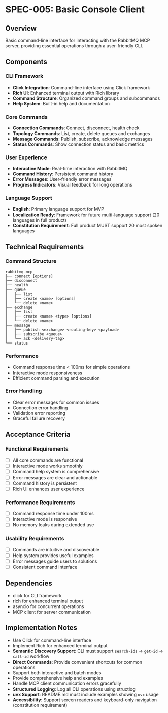 # SPEC-005: Basic Console Client

## Overview
Basic command-line interface for interacting with the RabbitMQ MCP server, providing essential operations through a user-friendly CLI.

## Components

### CLI Framework
- **Click Integration**: Command-line interface using Click framework
- **Rich UI**: Enhanced terminal output with Rich library
- **Command Structure**: Organized command groups and subcommands
- **Help System**: Built-in help and documentation

### Core Commands
- **Connection Commands**: Connect, disconnect, health check
- **Topology Commands**: List, create, delete queues and exchanges
- **Message Commands**: Publish, subscribe, acknowledge messages
- **Status Commands**: Show connection status and basic metrics

### User Experience
- **Interactive Mode**: Real-time interaction with RabbitMQ
- **Command History**: Persistent command history
- **Error Messages**: User-friendly error messages
- **Progress Indicators**: Visual feedback for long operations

### Language Support
- **English**: Primary language support for MVP
- **Localization Ready**: Framework for future multi-language support (20 languages in full product)
- **Constitution Requirement**: Full product MUST support 20 most spoken languages

## Technical Requirements

### Command Structure
```
rabbitmq-mcp
├── connect [options]
├── disconnect
├── health
├── queue
│   ├── list
│   ├── create <name> [options]
│   └── delete <name>
├── exchange
│   ├── list
│   ├── create <name> <type> [options]
│   └── delete <name>
├── message
│   ├── publish <exchange> <routing-key> <payload>
│   ├── subscribe <queue>
│   └── ack <delivery-tag>
└── status
```

### Performance
- Command response time < 100ms for simple operations
- Interactive mode responsiveness
- Efficient command parsing and execution

### Error Handling
- Clear error messages for common issues
- Connection error handling
- Validation error reporting
- Graceful failure recovery

## Acceptance Criteria

### Functional Requirements
- [ ] All core commands are functional
- [ ] Interactive mode works smoothly
- [ ] Command help system is comprehensive
- [ ] Error messages are clear and actionable
- [ ] Command history is persistent
- [ ] Rich UI enhances user experience

### Performance Requirements
- [ ] Command response time under 100ms
- [ ] Interactive mode is responsive
- [ ] No memory leaks during extended use

### Usability Requirements
- [ ] Commands are intuitive and discoverable
- [ ] Help system provides useful examples
- [ ] Error messages guide users to solutions
- [ ] Consistent command interface

## Dependencies
- click for CLI framework
- rich for enhanced terminal output
- asyncio for concurrent operations
- MCP client for server communication

## Implementation Notes
- Use Click for command-line interface
- Implement Rich for enhanced terminal output
- **Semantic Discovery Support**: CLI must support `search-ids` → `get-id` → `call-id` workflow
- **Direct Commands**: Provide convenient shortcuts for common operations
- Support both interactive and batch modes
- Provide comprehensive help and examples
- Handle MCP client communication errors gracefully
- **Structured Logging**: Log all CLI operations using structlog
- **uvx Support**: README.md must include examples showing `uvx` usage
- **Accessibility**: Support screen readers and keyboard-only navigation (constitution requirement)